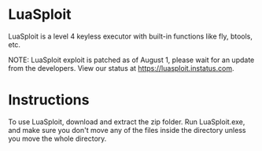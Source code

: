 # LuaSploit
LuaSploit is a level 4 keyless executor with built-in functions like fly, btools, etc.

NOTE: LuaSploit exploit is patched as of August 1, please wait for an update from the developers. View our status at https://luasploit.instatus.com.

# Instructions
To use LuaSploit, download and extract the zip folder. Run LuaSploit.exe, and make sure you don't move any of the files inside the directory unless you move the whole directory. 
